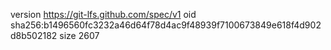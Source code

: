 version https://git-lfs.github.com/spec/v1
oid sha256:b1496560fc3232a46d64f78d4ac9f48939f7100673849e618f4d902d8b502182
size 2607
